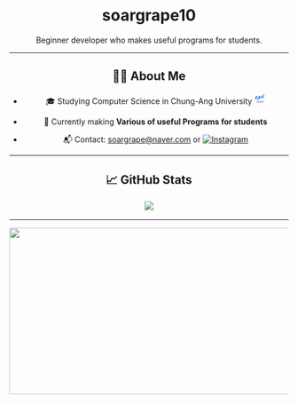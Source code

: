 <div align="center">

# soargrape10

Beginner developer who makes useful programs for students.

---

## 🧑‍💻 About Me
- 🎓 Studying Computer Science in Chung-Ang University <img src="https://github.com/soargrape10/soargrape10/blob/main/assets/IMG_0526.jpeg?raw=true" width="20px" height="20px" />

- 🌱 Currently making **Various of useful Programs for students**
- 📬 Contact: soargrape@naver.com or [![Instagram](https://img.shields.io/badge/Instagram-E4405F?style=flat&logo=Instagram&logoColor=white)](https://instagram.com/bellluugaa)

---

## 📈 GitHub Stats

<img src="https://github-readme-stats.vercel.app/api?username=soargrape10&show_icons=true&theme=default" width="400px" />

---

<a href="https://www.gitanimals.org/en_US?utm_medium=image&utm_source=soargrape10&utm_content=farm">
<img
  src="https://render.gitanimals.org/farms/soargrape10"
  width="600"
  height="300"
/>
</a>

</div>
